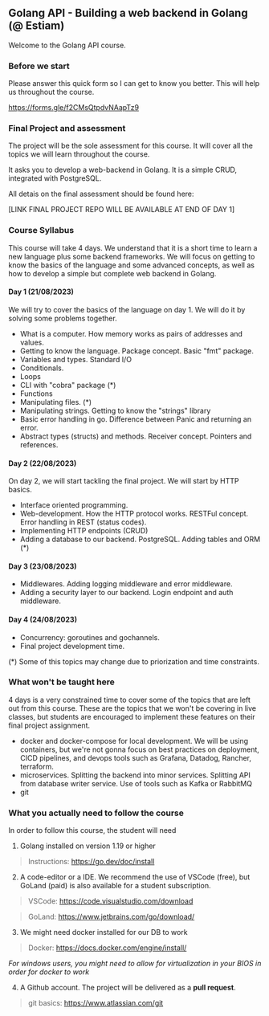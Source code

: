 ## Golang API - Building a web backend in Golang (@ Estiam)

Welcome to the Golang API course. 

### Before we start

Please answer this quick form so I can get to know you better. This will help us throughout the course.

https://forms.gle/f2CMsQtpdvNAapTz9

### Final Project and assessment

The project will be the sole assessment for this course. It will cover all the topics we will learn throughout the course.

It asks you to develop a web-backend in Golang. It is a simple CRUD, integrated with PostgreSQL.

All detais on the final assessment should be found here:

[LINK FINAL PROJECT REPO WILL BE AVAILABLE AT END OF DAY 1]

### Course Syllabus

This course will take 4 days. We understand that it is a short time to learn a new language plus some backend frameworks. We will focus on getting to know the basics of the language and some advanced concepts, as well as how to develop a simple but complete web backend in Golang.

#### Day 1 (21/08/2023)

We will try to cover the basics of the language on day 1. We will do it by solving some problems together.

* What is a computer. How memory works as pairs of addresses and values.
* Getting to know the language. Package concept. Basic "fmt" package.
* Variables and types. Standard I/O
* Conditionals.
* Loops
* CLI with "cobra" package (*)
* Functions
* Manipulating files. (*)
* Manipulating strings. Getting to know the "strings" library
* Basic error handling in go. Difference between Panic and returning an error.
* Abstract types (structs) and methods. Receiver concept. Pointers and references.

#### Day 2 (22/08/2023)

On day 2, we will start tackling the final project. We will start by HTTP basics.

* Interface oriented programming. 
* Web-development. How the HTTP protocol works. RESTFul concept. Error handling in REST (status codes).
* Implementing HTTP endpoints (CRUD)
* Adding a database to our backend. PostgreSQL. Adding tables and ORM (*)

#### Day 3 (23/08/2023)

* Middlewares. Adding logging middleware and error middleware.
* Adding a security layer to our backend. Login endpoint and auth middleware.

#### Day 4 (24/08/2023)

* Concurrency: goroutines and gochannels.
* Final project development time.

(*) Some of this topics may change due to priorization and time constraints.

### What won't be taught here

4 days is a very constrained time to cover some of the topics that are left out from this course. These are the topics that we won't be covering in live classes, but students are encouraged to implement these features on their final project assignment.

* docker and docker-compose for local development. We will be using containers, but we're not gonna focus on best practices on deployment, CICD pipelines, and devops tools such as Grafana, Datadog, Rancher, terraform.
* microservices. Splitting the backend into minor services. Splitting API from database writer service. Use of tools such as Kafka or RabbitMQ
* git

### What you actually need to follow the course

In order to follow this course, the student will need

1. Golang installed on version 1.19 or higher

>Instructions: https://go.dev/doc/install

2. A code-editor or a IDE. We recommend the use of VSCode (free), but GoLand (paid) is also available for a student subscription.

> VSCode: https://code.visualstudio.com/download

> GoLand: https://www.jetbrains.com/go/download/

3. We might need docker installed for our DB to work

> Docker: https://docs.docker.com/engine/install/

_For windows users, you might need to allow for virtualization in your BIOS in order for docker to work_

4. A Github account. The project will be delivered as a **pull request**. 

> git basics: https://www.atlassian.com/git


